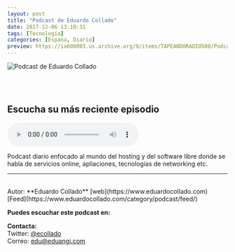 ```yaml
---
layout: post
title: "Podcast de Eduardo Collado"
date: 2017-12-06 13:10:31
tags: [Tecnología]
categories: [Espana, Diario]
preview: https://ia600803.us.archive.org/9/items/TAPEANDORADIO500/Podcast2_300-EduardoColladoCabeza.jpg
---
```


![Podcast de Eduardo Collado](https://ia600803.us.archive.org/9/items/TAPEANDORADIO500/Podcast2_500-EduardoColladoCabeza.jpg)

<br/>
<br/>

## Escucha su más reciente episodio

<!--reproductor-feed=https://www.eduardocollado.com/category/podcast/feed/-->
<!--reproductor-start-->
<audio id="audio" preload="auto" controls="" src="https://media.blubrry.com/eduardocollado/www.eduardocollado.com/wp-content/uploads/2018/08/podcast-172-en-casa-del-herrero.mp3"></audio>
<!--reproductor-end-->

Podcast diario enfocado al mundo del hosting y del software libre donde se habla de servicios online, apliaciones, tecnologías de networking etc.  

_ _ _

<br>
Autor: **Eduardo Collado**  
[web](https://www.eduardocollado.com)  
[Feed](https://www.eduardocollado.com/category/podcast/feed/)  


**Puedes escuchar este podcast en:**  


**Contacta:**  
Twitter: [@ecollado](https://twitter.com/ecollado)  
Correo: [edu@eduangi.com](mailto:edu@eduangi.com)  
